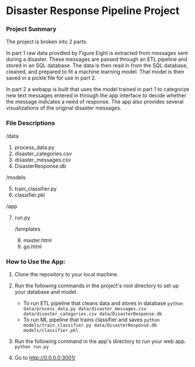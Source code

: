 # Disaster Response Pipeline Project

### Project Summary
The project is broken into 2 parts:

In part 1 raw data provdied by Figure Eight is extracted from messages sent during a disaster. These messages are passed through an ETL pipeline and stored in an SQL database. The data is then read in from the SQL database, cleaned, and prepared to fit a machine learning model. That model is then saved in a pickle file for use in part 2.
    
In part 2 a webapp is built that uses the model trained in part 1 to categorize new text messages entered in through the app interface to decide whether the message indicates a need of response. The app also provides several visualizations of the original disaster messages.

### File Descriptions
/data

1. process_data.py
2. disaster_categories.csv
3. disaster_messages.csv
4. DisasterResponse.db

/models

5. train_classifier.py
6. classifier.pkl

/app

7. run.py

    /templates
    
    8. master.html
    9. go.html

### How to Use the App:
1. Clone the repository to your local machine.
2. Run the following commands in the project's root directory to set up your database and model.

    - To run ETL pipeline that cleans data and stores in database
        `python data/process_data.py data/disaster_messages.csv data/disaster_categories.csv data/DisasterResponse.db`
    - To run ML pipeline that trains classifier and saves
        `python models/train_classifier.py data/DisasterResponse.db models/classifier.pkl`

3. Run the following command in the app's directory to run your web app.
    `python run.py`

3. Go to http://0.0.0.0:3001/
